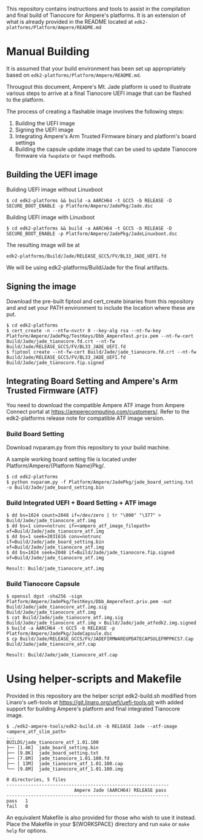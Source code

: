This repository contains instructions and tools to assist in the
compilation and final build of Tianocore for Ampere's platforms. It is
an extension of what is already provided in the README located at
`edk2-platforms/Platform/Ampere/README.md`

# Manual Building

It is assumed that your build environment has been set up appropriately
based on `edk2-platforms/Platform/Ampere/README.md`.

Througout this document, Ampere's Mt. Jade platform is used to illustrate
various steps to arrive at a final Tianocore UEFI image that can be
flashed to the platform.

The process of creating a flashable image involves the following steps:
1. Building the UEFI image
2. Signing the UEFI image
3. Integrating Ampere's Arm Trusted Firmware binary and platform's board settings
4. Building the capsule update image that can be used to update Tianocore firmware via `fwupdate` or `fwupd` methods.

## Building the UEFI image

Building UEFI image without Linuxboot

```
$ cd edk2-platforms && build -a AARCH64 -t GCC5 -b RELEASE -D SECURE_BOOT_ENABLE -p Platform/Ampere/JadePkg/Jade.dsc

```

Building UEFI image with Linuxboot

```
$ cd edk2-platforms && build -a AARCH64 -t GCC5 -b RELEASE -D SECURE_BOOT_ENABLE -p Platform/Ampere/JadePkg/JadeLinuxboot.dsc

```

The resulting image will be at

`edk2-platforms/Build/Jade/RELEASE_GCC5/FV/BL33_JADE_UEFI.fd`


We will be using edk2-platforms/Build/Jade for the final artifacts.

## Signing the image

Download the pre-built fiptool and cert_create binaries from this repository
and and set your PATH environment to include the location where these are
put.

```
$ cd edk2-platforms
$ cert_create -n --ntfw-nvctr 0 --key-alg rsa --nt-fw-key Platform/Ampere/JadePkg/TestKeys/Dbb_AmpereTest.priv.pem --nt-fw-cert Build/Jade/jade_tianocore.fd.crt --nt-fw Build/Jade/RELEASE_GCC5/FV/BL33_JADE_UEFI.fd
$ fiptool create --nt-fw-cert Build/Jade/jade_tianocore.fd.crt --nt-fw Build/Jade/RELEASE_GCC5/FV/BL33_JADE_UEFI.fd Build/Jade/jade_tianocore.fip.signed
```

## Integrating Board Setting and Ampere's Arm Trusted Firmware (ATF)

You need to download the compatible Ampere ATF image from Ampere Connect portal at https://amperecomputing.com/customers/. Refer to the edk2-platforms release note for compatible ATF image version.

### Build Board Setting

Download nvparam.py from this repository to your build machine.

A sample working board setting file is located under Platform/Ampere/{Platform Name}Pkg/.

```
$ cd edk2-platforms
$ python nvparam.py -f Platform/Ampere/JadePkg/jade_board_setting.txt -o Build/Jade/jade_board_setting.bin

```

### Build Integrated UEFI + Board Setting + ATF image

```
$ dd bs=1024 count=2048 if=/dev/zero | tr "\000" "\377" > Build/Jade/jade_tianocore_atf.img
$ dd bs=1 conv=notrunc if=<ampere_atf_image_filepath> of=Build/Jade/jade_tianocore_atf.img
$ dd bs=1 seek=2031616 conv=notrunc if=Build/Jade/jade_board_setting.bin of=Build/Jade/jade_tianocore_atf.img
$ dd bs=1024 seek=2048 if=Build/Jade/jade_tianocore.fip.signed of=Build/Jade/jade_tianocore_atf.img

Result: Build/jade_tianocore_atf.img

```
### Build Tianocore Capsule

```
$ openssl dgst -sha256 -sign Platform/Ampere/JadePkg/TestKeys/Dbb_AmpereTest.priv.pem -out Build/Jade/jade_tianocore_atf.img.sig Build/Jade/jade_tianocore_atf.img
$ cat Build/Jade/jade_tianocore_atf.img.sig Build/Jade/jade_tianocore_atf.img > Build/Jade/jade_atfedk2.img.signed
$ build -a AARCH64 -t GCC5 -b RELEASE -p Platform/Ampere/JadePkg/JadeCapsule.dsc
$ cp Build/Jade/RELEASE_GCC5/FV/JADEFIRMWAREUPDATECAPSULEFMPPKCS7.Cap Build/Jade/jade_tianocore_atf.cap

Result: Build/Jade/jade_tianocore_atf.cap
```

# Using helper-scripts and Makefile

Provided in this repository are the helper script edk2-build.sh modified from Linaro's uefi-tools at https://git.linaro.org/uefi/uefi-tools.git with added support for building Ampere's platform and final integrated Tianocore image.
```
$ ./edk2-ampere-tools/edk2-build.sh -b RELEASE Jade --atf-image <ampere_atf_slim_path>
...
BUILDS/jade_tianocore_atf_1.01.100
├── [1.4K]  jade_board_setting.bin
├── [9.8K]  jade_board_setting.txt
├── [7.8M]  jade_tianocore_1.01.100.fd
├── [ 13M]  jade_tianocore_atf_1.01.100.cap
└── [9.8M]  jade_tianocore_atf_1.01.100.img

0 directories, 5 files
------------------------------------------------------------
                         Ampere Jade (AARCH64) RELEASE pass
------------------------------------------------------------
pass   1
fail   0
```
An equivalent Makefile is also provided for those who wish to use it instead. Place the Makefile in your ${WORKSPACE} directory and run `make` or `make help` for options.

